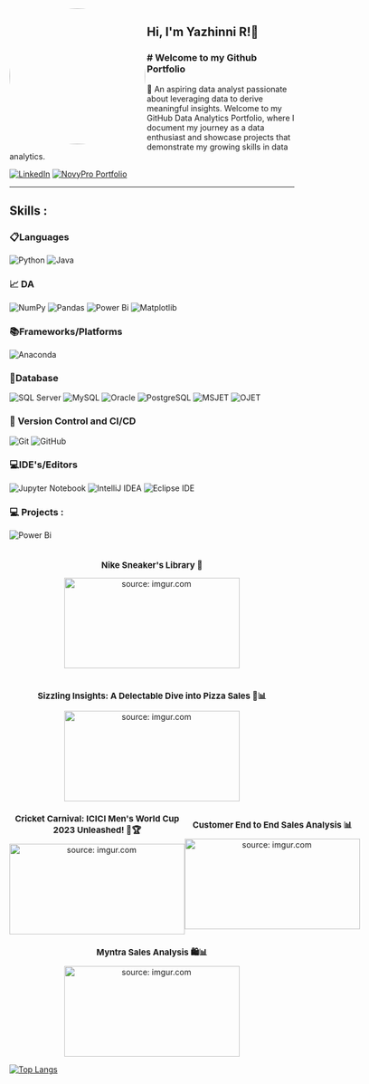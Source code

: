 <img align='left' src="blob:https://web.telegram.org/f80231b4-6a15-43f9-85d4-af2ee81469a0" width="240" style="border-radius: 50%;">


<h2> Hi, I'm Yazhinni R!👋 </h2>

<h3># Welcome to my Github Portfolio</h3>

🔭 An aspiring data analyst passionate about leveraging data to derive meaningful insights. Welcome to my GitHub Data Analytics Portfolio, where I document my journey as a data enthusiast and showcase projects that demonstrate my growing skills in data analytics.

[![LinkedIn](https://img.shields.io/badge/LinkedIn-View%20Profile-blue?style=flat&logo=linkedin)](https://www.linkedin.com/in/yazhinni-r/)
[![NovyPro Portfolio](https://img.shields.io/badge/NovyPro%20Portfolio-View%20Profile-Green?style=flat&logo=NovyPro%20Portfolio)](https://www.novypro.com/profile_projects/yazhinniramesh)

---

## **Skills :**

### 📋Languages
![Python](https://img.shields.io/badge/python-3670A0?style=for-the-badge&logo=python&logoColor=ffdd54)
![Java](https://img.shields.io/badge/java-%2300599C.svg?style=for-the-badge&logo=java&logoColor=white)

### 📈 DA 
![NumPy](https://img.shields.io/badge/numpy-%23013243.svg?style=for-the-badge&logo=numpy&logoColor=white)
![Pandas](https://img.shields.io/badge/pandas-%23150458.svg?style=for-the-badge&logo=pandas&logoColor=white)
![Power Bi](https://img.shields.io/badge/power_bi-F2C811?style=for-the-badge&logo=powerbi&logoColor=black)
![Matplotlib](https://img.shields.io/badge/Matplotlib-%23ffffff.svg?style=for-the-badge&logo=Matplotlib&logoColor=black)



### 📚Frameworks/Platforms
![Anaconda](https://img.shields.io/badge/Anaconda-%2344A833.svg?style=for-the-badge&logo=anaconda&logoColor=white)


### 💾Database
![SQL Server](https://img.shields.io/badge/SQL_Server-FFA500?style=for-the-badge&logo=microsoftsqlserver&logoColor=white)
![MySQL](https://img.shields.io/badge/MySQL-4479A1?style=for-the-badge&logo=mysql&logoColor=white)
![Oracle](https://img.shields.io/badge/Oracle-F80000?style=for-the-badge&logo=oracle&logoColor=white)
![PostgreSQL](https://img.shields.io/badge/PostgreSQL-336791?style=for-the-badge&logo=postgresql&logoColor=white)
![MSJET](https://img.shields.io/badge/MSJET-004880?style=for-the-badge&logo=microsoft&logoColor=white)
![OJET](https://img.shields.io/badge/OJET-F80000?style=for-the-badge&logo=oracle&logoColor=white)



### 🔬 Version Control and CI/CD
![Git](https://img.shields.io/badge/git-%23F05033.svg?style=for-the-badge&logo=git&logoColor=white)
![GitHub](https://img.shields.io/badge/github-%23121011.svg?style=for-the-badge&logo=github&logoColor=white)

### 💻IDE's/Editors
![Jupyter Notebook](https://img.shields.io/badge/jupyter-%23FA0F00.svg?style=for-the-badge&logo=jupyter&logoColor=white)
![IntelliJ IDEA](https://img.shields.io/badge/IntelliJ_IDEA-000000.svg?style=for-the-badge&logo=intellij-idea&logoColor=white)
![Eclipse IDE](https://img.shields.io/badge/Eclipse_IDE-2C2255.svg?style=for-the-badge&logo=eclipse-ide&logoColor=white)

### 💻 Projects : 
![Power Bi](https://img.shields.io/badge/power_bi_projects-F2C812?style=for-the-badge&logo=powerbi&logoColor=black)

<div style="display: flex; align-items: center; justify-content: space-around;">
 <div style="text-align: center;">
    <h2 style="font-size: 15px;">Nike Sneaker's Library 👟</h2>
    <a href="https://github.com/Yazhinni/MyDataAnalyticsPortfolio/tree/main/POWER%20BI/Nike_DA">
      <img src="https://i.imgur.com/N4HZUZm.png" title="source: imgur.com" width="310" height="160" />
    </a>
  </div>
</div>
&nbsp;
<div style="text-align: center;">
    <h2 style="font-size: 15px;">Sizzling Insights: A Delectable Dive into Pizza Sales 🍕📊</h2>
    <a href="https://github.com/Yazhinni/MyDataAnalyticsPortfolio/tree/main/POWER%20BI/Pizza_Sales_Analysis">
      <img src="https://i.imgur.com/AL0EuTK.png" title="source: imgur.com" width="310" height="160" />
    </a>
  </div>
</div>

<div style="display: flex; align-items: center; justify-content: space-around;">
  <div style="text-align: center;">
    <h1 style="font-size: 15px;">Cricket Carnival: ICICI Men's World Cup 2023 Unleashed! 🏏🏆</h1>
    <a href="https://github.com/Yazhinni/MyDataAnalyticsPortfolio/tree/main/POWER%20BI/ICC_Cricket_worldcup_Analysis">
      <img src="https://i.imgur.com/eyOngg1.png" title="source: imgur.com" width="310" height="160" />
    </a>
  </div>

  <div style="text-align: center;">
    <h1 style="font-size: 15px;">Customer End to End Sales Analysis 📊</h1>
    <a href="https://github.com/Yazhinni/MyDataAnalyticsPortfolio/tree/main/POWER%20BI/Customer_End_2_End_sales_Data_Analysis">
      <img src="https://i.imgur.com/s3sd1nm.png" title="source: imgur.com" width="310" height="160" />
    </a>
  </div>
</div>

 <div style="text-align: center;">
    <h1 style="font-size: 15px;">Myntra Sales Analysis 🛍️📊</h1>
    <a href="https://github.com/Yazhinni/MyDataAnalyticsPortfolio/tree/main/POWER%20BI/Myntra_DA">
      <img src="https://i.imgur.com/s3sd1nm.png" title="source: imgur.com" width="310" height="160" />
    </a>
  </div>
</div>

[![Top Langs](https://github-readme-stats.vercel.app/api/top-langs/?username=Yazhinni)](https://github.com/notramm/github-readme-stats)



